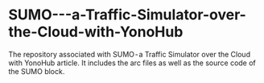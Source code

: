 # SUMO---a-Traffic-Simulator-over-the-Cloud-with-YonoHub
The repository associated with SUMO - a Traffic Simulator over the Cloud with YonoHub article. It includes the arc files as well as the source code of the SUMO block.
